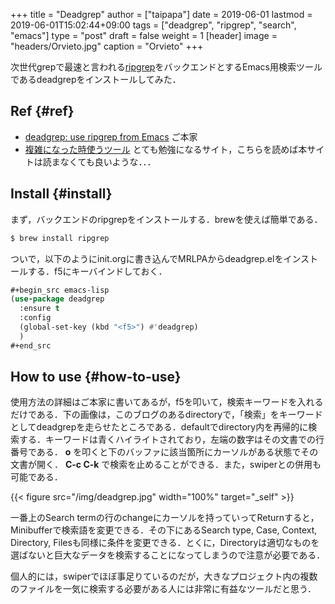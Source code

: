 +++
title = "Deadgrep"
author = ["taipapa"]
date = 2019-06-01
lastmod = 2019-06-01T15:02:44+09:00
tags = ["deadgrep", "ripgrep", "search", "emacs"]
type = "post"
draft = false
weight = 1
[header]
  image = "headers/Orvieto.jpg"
  caption = "Orvieto"
+++

次世代grepで最速と言われる[ripgrep](https://github.com/BurntSushi/ripgrep)をバックエンドとするEmacs用検索ツールであるdeadgrepをインストールしてみた．


## Ref {#ref}

-   [deadgrep: use ripgrep from Emacs](https://github.com/Wilfred/deadgrep) ご本家
-   [複雑になった時使うツール](https://solist.work/blog/posts/deadgrep/) とても勉強になるサイト，こちらを読めば本サイトは読まなくても良いような．．．


## Install {#install}

まず，バックエンドのripgrepをインストールする．brewを使えば簡単である．

```sh
$ brew install ripgrep
```

ついで，以下のようにinit.orgに書き込んでMRLPAからdeadgrep.elをインストールする．f5にキーバインドしておく．

```lisp
#+begin_src emacs-lisp
(use-package deadgrep
  :ensure t
  :config
  (global-set-key (kbd "<f5>") #'deadgrep)
  )
#+end_src
```


## How to use {#how-to-use}

使用方法の詳細はご本家に書いてあるが，f5を叩いて，検索キーワードを入れるだけである．下の画像は，このブログのあるdirectoryで，「検索」をキーワードとしてdeadgrepを走らせたところである．defaultでdirectory内を再帰的に検索する．キーワードは青くハイライトされており，左端の数字はその文書での行番号である． **o** を叩くと下のバッファに該当箇所にカーソルがある状態でその文書が開く． **C-c C-k** で検索を止めることができる．また，swiperとの併用も可能である．

{{< figure src="/img/deadgrep.jpg" width="100%" target="_self" >}}

一番上のSearch termの行のchangeにカーソルを持っていってReturnすると，Minibufferで検索語を変更できる．その下にあるSearch type, Case, Context, Directory, Filesも同様に条件を変更できる．とくに，Directoryは適切なものを選ばないと巨大なデータを検索することになってしまうので注意が必要である．

個人的には，swiperでほぼ事足りているのだが，大きなプロジェクト内の複数のファイルを一気に検索する必要がある人には非常に有益なツールだと思う．

